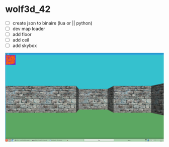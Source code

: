 # wolf3d_42

- [ ] create json to binaire (lua or || python)
- [ ] dev map loader
- [ ] add floor
- [ ] add ceil
- [ ] add skybox

![alt tag](img/screenshot.png)
